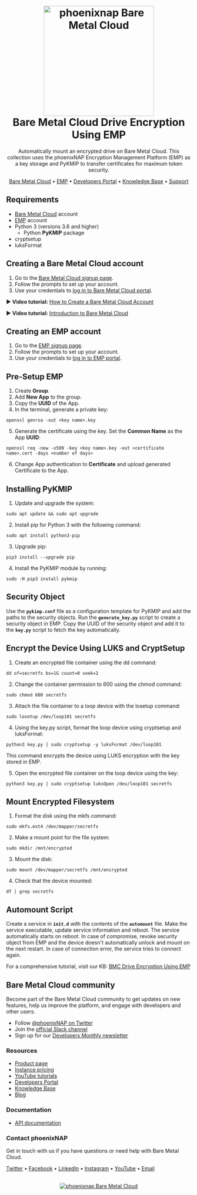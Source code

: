 <h1 align="center">
  <br>
  <a href="https://phoenixnap.com/bare-metal-cloud"><img src="https://user-images.githubusercontent.com/78744488/109779287-16da8600-7c06-11eb-81a1-97bf44983d33.png" alt="phoenixnap Bare Metal Cloud" width="300"></a>
  <br>
  Bare Metal Cloud Drive Encryption Using EMP
  <br>
</h1>

<p align="center">
Automatically mount an encrypted drive on Bare Metal Cloud. This collection uses the phoenixNAP Encryption Management Platform (EMP) as a key storage and PyKMIP to transfer certificates for maximum token security.

<p align="center">
  <a href="https://phoenixnap.com/bare-metal-cloud">Bare Metal Cloud</a> •
  <a href="https://phoenixnap.com/kb/provision-secure-tokens-secrets-emp">EMP</a> •
  <a href="https://developers.phoenixnap.com/">Developers Portal</a> •
  <a href="http://phoenixnap.com/kb">Knowledge Base</a> •
  <a href="https://developers.phoenixnap.com/support">Support</a>
</p>

## Requirements

- [Bare Metal Cloud](https://bmc.phoenixnap.com) account
- [EMP](https://emp.phoenixnap.com) account
- Python 3 (versions 3.6 and higher)
  - Python **PyKMIP** package
- cryptsetup
- luksFormat

## Creating a Bare Metal Cloud account

1. Go to the [Bare Metal Cloud signup page](https://support.phoenixnap.com/wap-jpost3/bmcSignup).
2. Follow the prompts to set up your account.
3. Use your credentials to [log in to Bare Metal Cloud portal](https://bmc.phoenixnap.com).

:arrow_forward: **Video tutorial:** [How to Create a Bare Metal Cloud Account](https://www.youtube.com/watch?v=RLRQOisEB-k)
<br>

:arrow_forward: **Video tutorial:** [Introduction to Bare Metal Cloud](https://www.youtube.com/watch?v=8TLsqgLDMN4)

## Creating an EMP account

1. Go to the [EMP signup page](https://emp.phoenixnap.com/#/?signup).
2. Follow the prompts to set up your account.
3. Use your credentials to [log in to EMP portal](https://emp.phoenixnap.com/#/).

## Pre-Setup EMP

1. Create **Group**.
2. Add **New App** to the group. 
3. Copy the **UUID** of the App.
4. In the terminal, generate a private key:
``` 
openssl genrsa -out <key name>.key
```
5. Generate the certificate using the key. Set the **Common Name** as the App **UUID**:
```
openssl req -new -x509 -key <key name>.key -out <certificate name>.cert -days <number of days>
```
6. Change App authentication to **Certificate** and upload generated Certificate to the App.

## Installing PyKMIP

1. Update and upgrade the system:
```
sudo apt update && sudo apt upgrade
```
2. Install pip for Python 3 with the following command:
```
sudo apt install python3-pip
```
3. Upgrade pip:
```
pip3 install --upgrade pip
```
4. Install the PyKMIP module by running:
```
sudo -H pip3 install pykmip
```

## Security Object

Use the **`pykimp.conf`** file as a configuration template for PyKMIP and add the paths to the security objects. Run the **`generate_key.py`** script to create a security object in EMP. Copy the UUID of the security object and add it to the **`key.py`** script to fetch the key automatically.

## Encrypt the Device Using LUKS and CryptSetup

1. Create an encrypted file container using the dd command:
```
dd of=secretfs bs=1G count=0 seek=2
```
2. Change the container permission to 600 using the chmod command:
```
sudo chmod 600 secretfs
```
3. Attach the file container to a loop device with the losetup command:
```
sudo losetup /dev/loop101 secretfs
```
4. Using the key.py script, format the loop device using cryptsetup and luksFormat:
```
python3 key.py | sudo cryptsetup -y luksFormat /dev/loop101
```
This command encrypts the device using LUKS encryption with the key stored in EMP.

5. Open the encrypted file container on the loop device using the key:
```
python3 key.py | sudo cryptsetup luksOpen /dev/loop101 secretfs
```

## Mount Encrypted Filesystem

1. Format the disk using the mkfs command:
```
sudo mkfs.ext4 /dev/mapper/secretfs
```
2. Make a mount point for the file system:
```
sudo mkdir /mnt/encrypted
```
3. Mount the disk:
```
sudo mount /dev/mapper/secretfs /mnt/encrypted
```
4. Check that the device mounted:
```
df | grep secretfs
```

## Automount Script

Create a service in **`init.d`** with the contents of the **`automount`** file. Make the service executable, update service information and reboot. The service automatically starts on reboot. In case of compromise, revoke security object from EMP and the device doesn't automatically unlock and mount on the next restart. In case of connection error, the service tries to connect again.

For a comprehensive tutorial, visit our KB: [BMC Drive Encryption Using EMP](https://phoenixnap.com/kb/how-to-set-up-bmc-drive-encryption-using-emp)

## Bare Metal Cloud community

Become part of the Bare Metal Cloud community to get updates on new features, help us improve the platform, and engage with developers and other users.

- Follow [@phoenixNAP on Twitter](https://twitter.com/phoenixnap)
- Join the [official Slack channel](https://phoenixnap.slack.com)
- Sign up for our [Developers Monthly newsletter](https://phoenixnap.com/developers-monthly-newsletter)

### Resources

- [Product page](https://phoenixnap.com/bare-metal-cloud)
- [Instance pricing](https://phoenixnap.com/bare-metal-cloud/instances)
- [YouTube tutorials](https://www.youtube.com/watch?v=8TLsqgLDMN4&list=PLWcrQnFWd54WwkHM0oPpR1BrAhxlsy1Rc&ab_channel=PhoenixNAPGlobalITServices)
- [Developers Portal](https://developers.phoenixnap.com)
- [Knowledge Base](https://phoenixnap.com/kb)
- [Blog](https:/phoenixnap.com/blog)

### Documentation

- [API documentation](https://developers.phoenixnap.com/docs/bmc/1/overview)

### Contact phoenixNAP

Get in touch with us if you have questions or need help with Bare Metal Cloud.

<p align="left">
  <a href="https://twitter.com/phoenixNAP">Twitter</a> •
  <a href="https://www.facebook.com/phoenixnap">Facebook</a> •
  <a href="https://www.linkedin.com/company/phoenix-nap">LinkedIn</a> •
  <a href="https://www.instagram.com/phoenixnap">Instagram</a> •
  <a href="https://www.youtube.com/user/PhoenixNAPdatacenter">YouTube</a> •
  <a href="https://developers.phoenixnap.com/support">Email</a> 
</p>

<p align="center">
  <br>
  <a href="https://phoenixnap.com/bare-metal-cloud"><img src="https://user-images.githubusercontent.com/81640346/115243282-0c773b80-a123-11eb-9de7-59e3934a5712.jpg" alt="phoenixnap Bare Metal Cloud"></a>
</p>
